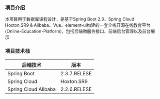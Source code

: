 ### 项目介绍

本项目用于数据库课程设计，是基于Spring Boot 2.3、Spring Cloud Hoxton.SR9 & Alibaba、Vue、element-ui构建的一套全栈开源在线教育平台(Online-Education-Platform)，包括后端微服务接口、前端后台管理以及前台展示

### 项目技术栈

| 后端技术              | 版本         |
|----------------------|--------------|
| Spring Boot          | 2.3.7.RELESE |
| Spring Cloud         | Hoxton.SR9   |
| Spring Cloud Alibaba | 2.2.6.RELESE |






